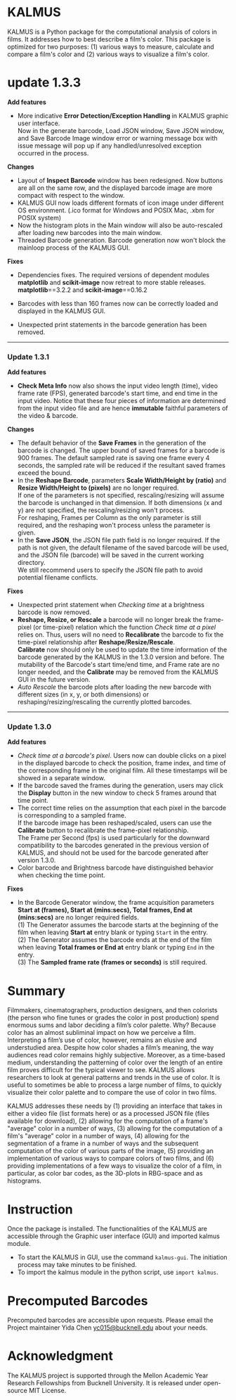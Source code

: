 # KALMUS

KALMUS is a Python package for the computational analysis of colors in films. It addresses how to best describe a film's color.  This package is optimized for two purposes:  (1) various ways to measure, calculate and compare a film's color and (2) various ways to visualize a film's color.

# update 1.3.3

**Add features**

- More indicative **Error Detection/Exception Handling** in KALMUS graphic user interface.  
Now in the generate barcode, Load JSON window, Save JSON window, and Save Barcode Image window 
error or warning message box with issue message will pop up if any handled/unresolved exception occurred in the process.

**Changes**

- Layout of **Inspect Barcode** window has been redesigned. Now buttons are all on the same row, and the displayed 
barcode image are more compact with respect to the window.
- KALMUS GUI now loads different formats of icon image under different OS environment. (.ico format for Windows and
 POSIX Mac, .xbm for POSIX system)
- Now the histogram plots in the Main window will also be auto-rescaled after 
loading new barcodes into the main window.
- Threaded Barcode generation. Barcode generation now won't block the mainloop process of the KALMUS GUI.

**Fixes**

- Dependencies fixes. The required versions of dependent modules **matplotlib** and **scikit-image** now retreat to
more stable releases. **matplotlib**==3.2.2 and **scikit-image**==0.16.2
- Barcodes with less than 160 frames now can be correctly loaded and displayed in the KALMUS GUI.

- Unexpected print statements in the barcode generation has been removed.

---
### Update 1.3.1

**Add features**

 - **Check Meta Info** now also shows the input video length (time), video frame rate (FPS), generated barcode's start time, and end time in 
 the input video. Notice that these four pieces of information are determined from the input video file and are hence 
 **immutable** faithful parameters of the video & barcode.

**Changes**

- The default behavior of the **Save Frames** in the generation of the barcode is changed. The upper bound of saved frames 
for a barcode is 900 frames. The default sampled rate is saving one frame every 4 seconds, the sampled rate will be 
reduced if the resultant saved frames exceed the bound.
- In the **Reshape Barcode**, parameters **Scale Width/Height by (ratio)** and **Resize Width/Height to (pixels)** are 
no longer required.  
If one of the parameters is not specified, rescaling/resizing will assume the barcode is unchanged 
in that dimension. If both dimensions (x and y) are not specified, the rescaling/resizing won't process.  
For reshaping, Frames per Column as the only parameter is still required, and the reshaping won't process 
unless the parameter is given.
- In the **Save JSON**, the JSON file path field is no longer required. If the path is not given, the default filename of 
the saved barcode will be used, and the JSON file (barcode) will be saved in the current working directory.  
We still recommend users to specify the JSON file path to avoid potential filename conflicts.

**Fixes**

- Unexpected print statement when *Checking time* at a brightness barcode is now removed.
- **Reshape, Resize, or Rescale** a barcode will no longer break the frame-pixel (or time-pixel) relation which the function *Check time 
at a pixel* relies on. Thus, users will no need to **Recalibrate** the barcode to fix the time-pixel relationship after 
**Reshape/Resize/Rescale**.  
**Calibrate** now should only be used to update the time information of the barcode generated by the KALMUS 
in the 1.3.0 version and before. The mutability of the Barcode's start time/end time, and Frame rate are no longer needed, 
and the **Calibrate** may be removed from the KALMUS GUI in the future version. 
- *Auto Rescale* the barcode plots after loading the new barcode with different sizes (in x, y, or both dimensions) or 
reshaping/resizing/rescaling the currently plotted barcodes.

---
### Update 1.3.0

**Add features**

- *Check time at a barcode's pixel*. Users now can double clicks on a pixel in the displayed barcode to check the position, frame index, and time of the corresponding frame in the original film. All these timestamps will be showed in a separate window.
- If the barcode saved the frames during the generation, users may click the **Display** button in the new window to check 5 frames around that time point.
- The correct time relies on the assumption that each pixel in the barcode is corresponding to a sampled frame.  
If the barcode image has been reshaped/scaled, users can use the **Calibrate** button to recalibrate the frame-pixel relationship.  
The Frame per Second (fps) is used particularly for the downward compatibility to the barcodes generated in the previous version of KALMUS, and should not be used for the barcode generated after version 1.3.0.
- Color barcode and Brightness barcode have distinguished behavior when checking the time point.

**Fixes**

- In the Barcode Generator window, the frame acquisition parameters **Start at (frames), Start at (mins:secs), Total frames, End at (mins:secs)** are no longer required fields.  
(1) The Generator assumes the barcode starts at the beginning of the film when leaving **Start at** entry blank or typing `Start` in the entry.  
(2) The Generator assumes the barcode ends at the end of the film when leaving **Total frames or End at** entry blank or typing `End` in the entry.  
(3) The **Sampled frame rate (frames or seconds)** is still required.

# Summary

Filmmakers, cinematographers, production designers, and then colorists (the person who fine tunes or grades the color in post production) spend enormous sums and labor deciding a film’s color palette. Why? Because color has an almost subliminal impact on how we perceive a film. Interpreting a film’s use of color, however, remains an elusive and understudied area. Despite how color shades a film’s meaning, the way audiences read color remains highly subjective.  Moreover, as a time-based medium, understanding the patterning of color over the length of an entire film proves difficult for the typical viewer to see. KALMUS allows researchers to look at general patterns and trends in the use of color.  It is useful to sometimes be able to process a large number of films, to quickly visualize their color palette and to compare the use of color in two films.

KALMUS addresses these needs by (1) providing an interface that takes in either a video file (list formats here) or as a processed JSON file (files available for download), (2) allowing for the computation of a frame's "average" color in a number of ways, (3) allowing for the computation of a film's "average" color in a number of ways, (4) allowing for the segmentation of a frame in a number of ways and the subsequent computation of the color of various parts of the image, (5) providing an implementation of various ways to compare colors of two films, and (6) providing implementations of a few ways to visualize the color of a film, in particular, as color bar codes, as the 3D-plots in RBG-space and as histograms.

# Instruction
Once the package is installed. The functionalities of the KALMUS are accessible through the Graphic user interface (GUI) and imported kalmus module.

- To start the KALMUS in GUI, use the command `kalmus-gui`. The initiation process may take minutes to be finished.
- To import the kalmus module in the python script, use `import kalmus`.

# Precomputed Barcodes

Precomputed barcodes are accessible upon requests. Please email the Project maintainer Yida Chen <yc015@bucknell.edu> about your needs. 

# Acknowledgment

The KALMUS project is supported through the Mellon Academic Year Research Fellowships from Bucknell University. It is released under open-source MIT License.
